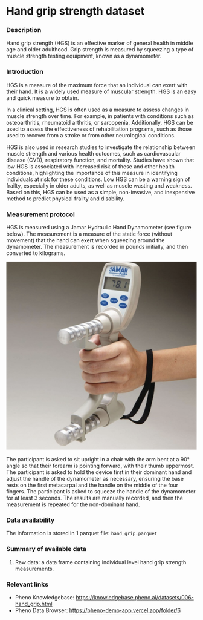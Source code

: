 # Hand grip strength dataset  

### Description

Hand grip strength (HGS) is an effective marker of general health in middle age and older adulthood. Grip strength is measured by squeezing a type of muscle strength testing equipment, known as a dynamometer.

### Introduction

HGS is a measure of the maximum force that an individual can exert with their hand. It is a widely used measure of muscular strength. HGS is an easy and quick measure to obtain.

In a clinical setting, HGS is often used as a measure to assess changes in muscle strength over time. For example, in patients with conditions such as osteoarthritis, rheumatoid arthritis, or sarcopenia. Additionally, HGS can be used to assess the effectiveness of rehabilitation programs, such as those used to recover from a stroke or from other neurological conditions.

HGS is also used in research studies to investigate the relationship between muscle strength and various health outcomes, such as cardiovascular disease (CVD), respiratory function, and mortality. Studies have shown that low HGS is associated with increased risk of these and other health conditions, highlighting the importance of this measure in identifying individuals at risk for these conditions. Low HGS can be a warning sign of frailty, especially in older adults, as well as muscle wasting and weakness. Based on this, HGS can be used as a simple, non-invasive, and inexpensive method to predict physical frailty and disability.

### Measurement protocol 
<!-- long measurment protocol for the data browser -->
HGS is measured using a Jamar Hydraulic Hand Dynamometer (see figure below). The measurement is a measure of the static force (without movement) that the hand can exert when squeezing around the dynamometer. The measurement is recorded in pounds initially, and then converted to kilograms.

![image alt](grip_strength_info.png)

The participant is asked to sit upright in a chair with the arm bent at a 90° angle so that their forearm is pointing forward, with their thumb uppermost. The participant is asked to hold the device first in their dominant hand and adjust the handle of the dynamometer as necessary, ensuring the base rests on the first metacarpal and the handle on the middle of the four fingers. The participant is asked to squeeze the handle of the dynamometer for at least 3 seconds. The results are manually recorded, and then the measurement is repeated for the non-dominant hand.


### Data availability 
<!-- for the example notebooks -->
The information is stored in 1 parquet file: `hand_grip.parquet`

### Summary of available data 
<!-- for the data browser -->
1. Raw data: a data frame containing individual level hand grip strength measurements.

### Relevant links

* Pheno Knowledgebase: https://knowledgebase.pheno.ai/datasets/006-hand_grip.html
* Pheno Data Browser: https://pheno-demo-app.vercel.app/folder/6
